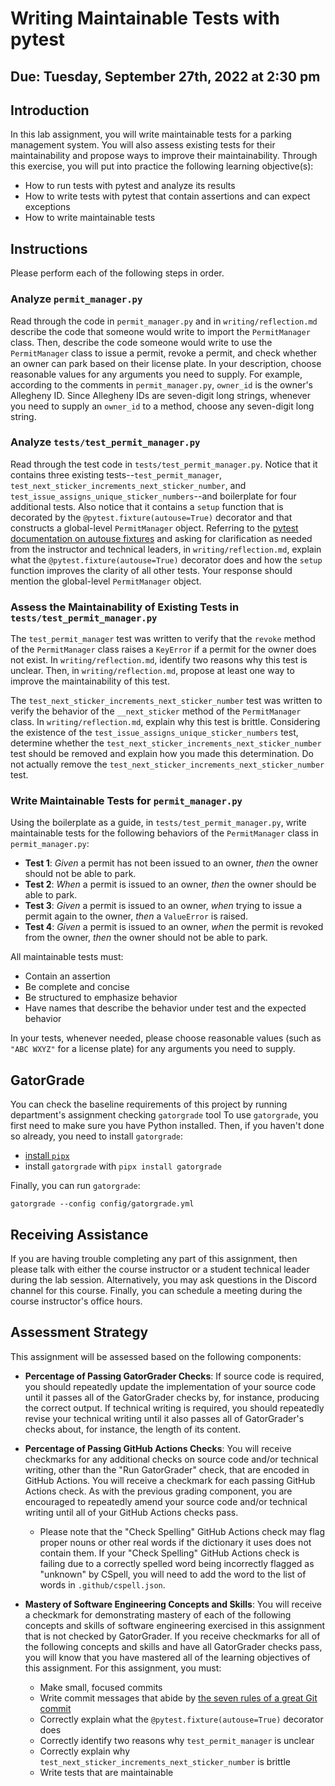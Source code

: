 # Writing Maintainable Tests with pytest

## Due: Tuesday, September 27th, 2022 at 2:30 pm

## Introduction

In this lab assignment, you will write maintainable tests for a parking management system. You will also assess existing tests for their maintainability and propose ways to improve their maintainability. Through this exercise, you will put into practice the following learning objective(s):

- How to run tests with pytest and analyze its results
- How to write tests with pytest that contain assertions and can expect exceptions
- How to write maintainable tests

## Instructions

Please perform each of the following steps in order.

### Analyze `permit_manager.py`

Read through the code in `permit_manager.py` and in `writing/reflection.md` describe the code that someone would write to import the `PermitManager` class. Then, describe the code someone would write to use the `PermitManager` class to issue a permit, revoke a permit, and check whether an owner can park based on their license plate. In your description, choose reasonable values for any arguments you need to supply. For example, according to the comments in `permit_manager.py`, `owner_id` is the owner's Allegheny ID. Since Allegheny IDs are seven-digit long strings, whenever you need to supply an `owner_id` to a method, choose any seven-digit long string.

### Analyze `tests/test_permit_manager.py`

Read through the test code in `tests/test_permit_manager.py`. Notice that it contains three existing tests--`test_permit_manager`, `test_next_sticker_increments_next_sticker_number`, and `test_issue_assigns_unique_sticker_numbers`--and boilerplate for four additional tests. Also notice that it contains a `setup` function that is decorated by the `@pytest.fixture(autouse=True)` decorator and that constructs a global-level `PermitManager` object. Referring to the [pytest documentation on autouse fixtures](https://docs.pytest.org/en/latest/how-to/fixtures.html#autouse-fixtures-fixtures-you-don-t-have-to-request) and asking for clarification as needed from the instructor and technical leaders, in `writing/reflection.md`, explain what the `@pytest.fixture(autouse=True)` decorator does and how the `setup` function improves the clarity of all other tests. Your response should mention the global-level `PermitManager` object.

### Assess the Maintainability of Existing Tests in `tests/test_permit_manager.py`

The `test_permit_manager` test was written to verify that the `revoke` method of the `PermitManager` class raises a `KeyError` if a permit for the owner does not exist. In `writing/reflection.md`, identify two reasons why this test is unclear. Then, in `writing/reflection.md`, propose at least one way to improve the maintainability of this test.

The `test_next_sticker_increments_next_sticker_number` test was written to verify the behavior of the `__next_sticker` method of the `PermitManager` class. In `writing/reflection.md`, explain why this test is brittle. Considering the existence of the `test_issue_assigns_unique_sticker_numbers` test, determine whether the `test_next_sticker_increments_next_sticker_number` test should be removed and explain how you made this determination. Do not actually remove the `test_next_sticker_increments_next_sticker_number` test.

### Write Maintainable Tests for `permit_manager.py`

Using the boilerplate as a guide, in `tests/test_permit_manager.py`, write maintainable tests for the following behaviors of the `PermitManager` class in `permit_manager.py`:

- **Test 1**: _Given_ a permit has not been issued to an owner, _then_ the owner should not be able to park.
- **Test 2**: _When_ a permit is issued to an owner, _then_ the owner should be able to park.
- **Test 3**: _Given_ a permit is issued to an owner, _when_ trying to issue a permit again to the owner, _then_ a `ValueError` is raised.
- **Test 4**: _Given_ a permit is issued to an owner, _when_ the permit is revoked from the owner, _then_ the owner should not be able to park.

All maintainable tests must:

- Contain an assertion
- Be complete and concise
- Be structured to emphasize behavior
- Have names that describe the behavior under test and the expected behavior

In your tests, whenever needed, please choose reasonable values (such as `"ABC WXYZ"` for a license plate) for any arguments you need to supply.

## GatorGrade

You can check the baseline requirements of this project by running department's assignment checking `gatorgrade` tool To use `gatorgrade`, you first need to make sure you have Python installed. Then, if you haven't done so already, you need to install `gatorgrade`:

- [install `pipx`](https://pypa.github.io/pipx/installation/)
- install `gatorgrade` with `pipx install gatorgrade`

Finally, you can run `gatorgrade`:

`gatorgrade --config config/gatorgrade.yml`

## Receiving Assistance

If you are having trouble completing any part of this assignment, then please talk with either the course instructor or a student technical leader during the lab session. Alternatively, you may ask questions in the Discord channel for this course. Finally, you can schedule a meeting during the course instructor's office hours.

## Assessment Strategy

This assignment will be assessed based on the following components:

- **Percentage of Passing GatorGrader Checks**: If source code is required, you should repeatedly update the implementation of your source code until it passes all of the GatorGrader checks by, for instance, producing the correct output. If technical writing is required, you should repeatedly revise your technical writing until it also passes all of GatorGrader's checks about, for instance, the length of its content.
- **Percentage of Passing GitHub Actions Checks**: You will receive checkmarks for any additional checks on source code and/or technical writing, other than the "Run GatorGrader" check, that are encoded in GitHub Actions. You will receive a checkmark for each passing GitHub Actions check. As with the previous grading component, you are encouraged to repeatedly amend your source code and/or technical writing until all of your GitHub Actions checks pass.

  - Please note that the "Check Spelling" GitHub Actions check may flag proper nouns or other real words if the dictionary it uses does not contain them. If your "Check Spelling" GitHub Actions check is failing due to a correctly spelled word being incorrectly flagged as "unknown" by CSpell, you will need to add the word to the list of words in `.github/cspell.json`.

- **Mastery of Software Engineering Concepts and Skills**: You will receive a checkmark for demonstrating mastery of each of the following concepts and skills of software engineering exercised in this assignment that is not checked by GatorGrader. If you receive checkmarks for all of the following concepts and skills and have all GatorGrader checks pass, you will know that you have mastered all of the learning objectives of this assignment. For this assignment, you must:

  - Make small, focused commits
  - Write commit messages that abide by [the seven rules of a great Git commit](https://cbea.ms/git-commit/message)
  - Correctly explain what the `@pytest.fixture(autouse=True)` decorator does
  - Correctly identify two reasons why `test_permit_manager` is unclear
  - Correctly explain why `test_next_sticker_increments_next_sticker_number` is brittle
  - Write tests that are maintainable
